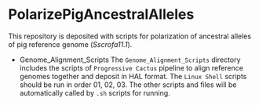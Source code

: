 # PolarizePigAncestralAlleles
This repository is deposited with scripts for polarization of ancestral alleles of pig reference genome (_Sscrofa11.1_). <br>

* Genome_Alignment_Scripts
The `Genome_Alignment_Scripts` directory includes the scripts of `Progressive Cactus` pipeline to align reference genomes together and deposit in HAL format. The `Linux Shell` scripts should be run in order 01, 02, 03. The other scripts and files will be automatically called by `.sh` scripts for running. <br>

